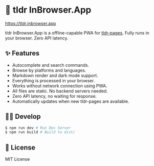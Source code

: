 # 📝 tldr InBrowser.App

https://tldr.inbrowser.app

tldr InBrowser.App is a offline-capable PWA for [tldr-pages](https://github.com/tldr-pages/tldr). Fully runs in your browser. Zero API latency.

## ✨ Features

* Autocomplete and search commands.
* Browse by platforms and languages.
* Markdown render and dark mode support.
* Everything is processed in your browser.
* Works without network connection using PWA.
* All files are static. No backend servers needed.
* Zero API latency, no waiting for response.
* Automatically updates when new tldr-pages are available.

## 🧑‍💻 Develop


```sh
$ npm run dev # Run Dev Server
$ npm run build # Build to dist/
```

## 📝 License

MIT License
